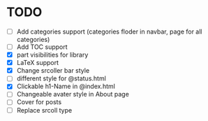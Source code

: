 # TODO
- [ ] Add categories support (categories floder in navbar, page for all categories)
- [ ] Add TOC support
- [X] part visibilities for library
- [X] LaTeX support
- [X] Change srcoller bar style
- [ ] different style for @status.html
- [X] Clickable h1-Name in @index.html
- [ ] Changeable avater style in About page
- [ ] Cover for posts
- [ ] Replace srcoll type
